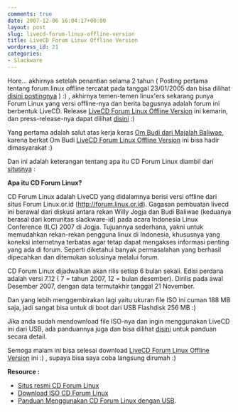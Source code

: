 ```yaml
---
comments: true
date: 2007-12-06 16:04:17+00:00
layout: post
slug: livecd-forum-linux-offline-version
title: LiveCD Forum Linux Offline Version
wordpress_id: 21
categories:
- Slackware
---
```


Hore... akhirnya setelah penantian selama 2 tahun ( Posting pertama tentang forum.linux offline tercatat pada tanggal 23/01/2005 dan bisa dilihat [disini postingnya](http://forum.linux.or.id/viewtopic.php?t=9112) ) :) , akhirnya temen-temen linux'ers sekarang punya Forum Linux yang versi offline-nya dan berita bagusnya adalah forum ini berbentuk LiveCD.  Release [LiveCD Forum Linux Offline Version](http://cd.slackware-id.org/) ini kemarin, dan press-release-nya dapat dilihat [disini](http://groups.google.com/group/id-slackware/browse_thread/thread/316f8fa2bd08ab2) :)

Yang pertama adalah salut atas kerja keras [Om Budi dari Majalah Baliwae](http://majalah-linux.baliwae.com/), karena berkat Om Budi [LiveCD Forum Linux Offline Version](http://cd.slackware-id.org/) ini bisa hadir dimasyarakat :)
<!-- more -->
Dan ini adalah keterangan tentang apa itu CD Forum Linux diambil dari [situsnya](http://cd.slackware-id.org/) :


> 
**Apa itu CD Forum Linux?**

CD Forum Linux adalah LiveCD yang didalamnya berisi versi offline dari situs Forum Linux.or.id (http://forum.linux.or.id). Gagasan pembuatan livecd ini berawal dari diskusi antara rekan Willy Jogja dan Budi Baliwae (keduanya berasal dari komunitas slackware-id) pada acara Indonesia Linux Conference (ILC) 2007 di Jogja. Tujuannya sederhana, yakni untuk memudahkan rekan-rekan pengguna linux di Indonesia, khususnya yang koneksi internetnya terbatas agar tetap dapat mengakses informasi penting yang ada di forum. Seperti diketahui banyak permasalahan yang berhasil dipecahkan dan ditemukan solusinya melalui forum.

CD Forum Linux dijadwalkan akan rilis setiap 6 bulan sekali. Edisi perdana adalah versi 7.12 ( 7 = tahun 2007, 12 = bulan desember). Dirilis pada awal Desember 2007, dengan data termutakhir tanggal 21 November.




Dan yang lebih menggembirakan lagi yaitu ukuran file ISO ini cuman 188 MB saja, jadi sangat bisa untuk di boot dari USB Flashdisk 256 MB :)

Jika anda sudah mendownload file ISO-nya dan ingin menggunakan LiveCD ini dari USB, ada panduannya juga dan bisa dilihat [disini](http://cd.slackware-id.org/usb.htm) untuk panduan secara detail.

Semoga malam ini bisa selesai download [LiveCD Forum Linux Offline Version](http://cd.slackware-id.org/) ini :) , supaya bisa saya coba langsung dirumah :)


**Resource :**
- [Situs resmi CD Forum Linux](http://cd.slackware-id.org/)
- [Download ISO CD Forum Linux](http://majalah-linux.baliwae.com/download-manager.php?id=3)
- [Panduan Menggunakan CD Forum Linux dengan USB](http://cd.slackware-id.org/usb.htm).
